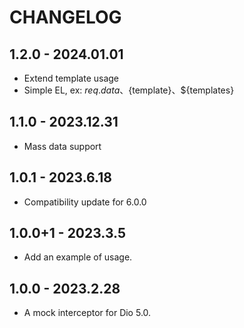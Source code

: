 # CHANGELOG

## 1.2.0 - 2024.01.01

* Extend template usage
* Simple EL, ex: ${req.data}、${template}、${templates}

## 1.1.0 - 2023.12.31

* Mass data support

## 1.0.1 - 2023.6.18

* Compatibility update for 6.0.0

## 1.0.0+1 - 2023.3.5

* Add an example of usage.

## 1.0.0 - 2023.2.28

* A mock interceptor for Dio 5.0.
